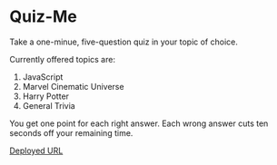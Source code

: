 # Quiz-Me

Take a one-minue, five-question quiz in your topic of choice.

Currently offered topics are:
1. JavaScript
2. Marvel Cinematic Universe
3. Harry Potter
4. General Trivia

You get one point for each right answer. Each wrong answer cuts ten seconds off your remaining time.

[Deployed URL](https://krushilnaik.github.io/Quiz-Me/)
